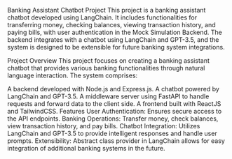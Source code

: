 Banking Assistant Chatbot Project
This project is a banking assistant chatbot developed using LangChain. It includes functionalities for transferring money, checking balances, viewing transaction history, and paying bills, with user authentication in the Mock Simulation Backend. The backend integrates with a chatbot using LangChain and GPT-3.5, and the system is designed to be extensible for future banking system integrations.

Project Overview
This project focuses on creating a banking assistant chatbot that provides various banking functionalities through natural language interaction. The system comprises:
  
A backend developed with Node.js and Express.js.
A chatbot powered by LangChain and GPT-3.5.
A middleware server using FastAPI to handle requests and forward data to the client side.
A frontend built with ReactJS and TailwindCSS.
Features
User Authentication: Ensures secure access to the API endpoints.
Banking Operations: Transfer money, check balances, view transaction history, and pay bills.
Chatbot Integration: Utilizes LangChain and GPT-3.5 to provide intelligent responses and handle user prompts.
Extensibility: Abstract class provider in LangChain allows for easy integration of additional banking systems in the future.
